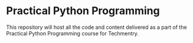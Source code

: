 # Practical Python Programming

This repository will host all the code and content delivered as a part of the Practical Python Programming course for Techmentry.
